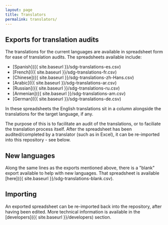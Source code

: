```yaml
---
layout: page
title: Translators
permalink: translators/
---
```


## Exports for translation audits

The translations for the current languages are available in spreadsheet form for ease of translation audits. The spreadsheets available include:
* [Spanish]({{ site.baseurl }}/sdg-translations-es.csv)
* [French]({{ site.baseurl }}/sdg-translations-fr.csv)
* [Chinese]({{ site.baseurl }}/sdg-translations-zh-Hans.csv)
* [Arabic]({{ site.baseurl }}/sdg-translations-ar.csv)
* [Russian]({{ site.baseurl }}/sdg-translations-ru.csv)
* [Armenian]({{ site.baseurl }}/sdg-translations-am.csv)
* [German]({{ site.baseurl }}/sdg-translations-de.csv)

In these spreadsheets the English translations sit in a column alongside the translations for the target language, if any.

The purpose of this is to facilitate an audit of the translations, or to faciliate the translation process itself. After the spreadsheet has been audited/completed by a translator (such as in Excel), it can be re-imported into this repository - see below.

## New languages

Along the same lines as the exports mentioned above, there is a "blank" export available to help with new languages. That spreadsheet is available [here]({{ site.baseurl }}/sdg-translations-blank.csv).

## Importing

An exported spreadsheet can be re-imported back into the repository, after having been edited. More technical information is available in the [developers]({{ site.baseurl }}/developers) section.

